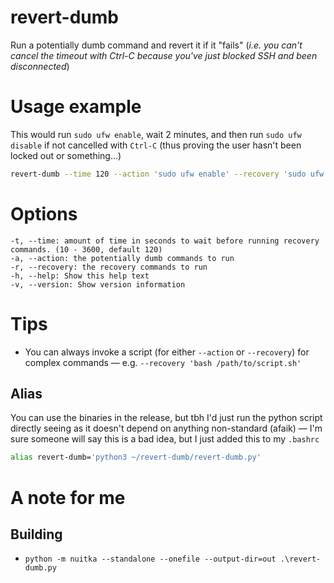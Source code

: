 # revert-dumb
Run a potentially dumb command and revert it if it "fails" (_i.e. you can't cancel the timeout with Ctrl-C because you've just blocked SSH and been disconnected_)

# Usage example
This would run `sudo ufw enable`, wait 2 minutes, and then run `sudo ufw disable` if not cancelled with `Ctrl-C` (thus proving the user hasn't been locked out or something...)

```bash
revert-dumb --time 120 --action 'sudo ufw enable' --recovery 'sudo ufw disable'
```

# Options
```
-t, --time: amount of time in seconds to wait before running recovery commands. (10 - 3600, default 120)
-a, --action: the potentially dumb commands to run
-r, --recovery: the recovery commands to run
-h, --help: Show this help text
-v, --version: Show version information
```

# Tips
- You can always invoke a script (for either `--action` or `--recovery`) for complex commands — e.g. `--recovery 'bash /path/to/script.sh'`


## Alias
You can use the binaries in the release, but tbh I'd just run the python script directly seeing as it doesn't depend on anything non-standard (afaik) — I'm sure someone will say this is a bad idea, but I just added this to my `.bashrc`

```bash
alias revert-dumb='python3 ~/revert-dumb/revert-dumb.py'
```

# A note for me
## Building
 - `python -m nuitka --standalone --onefile --output-dir=out .\revert-dumb.py`